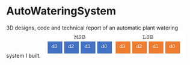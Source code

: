 # AutoWateringSystem
3D designs, code and technical report of an automatic plant watering system I built. 
![Image of msn-lsn](https://github.com/Sam-Jarvis/C-Assignment-Encode-Decode/blob/master/images-for-documentation/msb-lsb.png)
